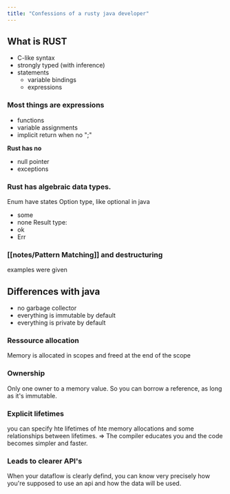 ```yaml
---
title: "Confessions of a rusty java developer"
---
```


## What is RUST
- C-like syntax
- strongly typed (with inference)
- statements
	- variable bindings
	- expressions

### Most things are expressions
- functions
- variable assignments
- implicit return when no ";"

**Rust has no**
- null pointer
- exceptions

### Rust has algebraic data types.
 Enum have states
Option type, like optional in java
- some
- none
Result type:
- ok
- Err 

### [[notes/Pattern Matching]] and destructuring
examples were given

## Differences with java
- no garbage collector
- everything is immutable by default
- everything is private by default

### Ressource allocation
Memory is allocated in scopes and freed at the end of the scope

### Ownership
Only one owner to a memory value.
So you can borrow a reference, as long as it's immutable.

### Explicit lifetimes

you can specify hte lifetimes of hte memory allocations and some relationships between lifetimes.
=> The compiler educates you and the code becomes simpler and faster.

### Leads to clearer API's
When your dataflow is clearly defind, you can know very precisely how you're supposed to use an api and how the data will be used.
